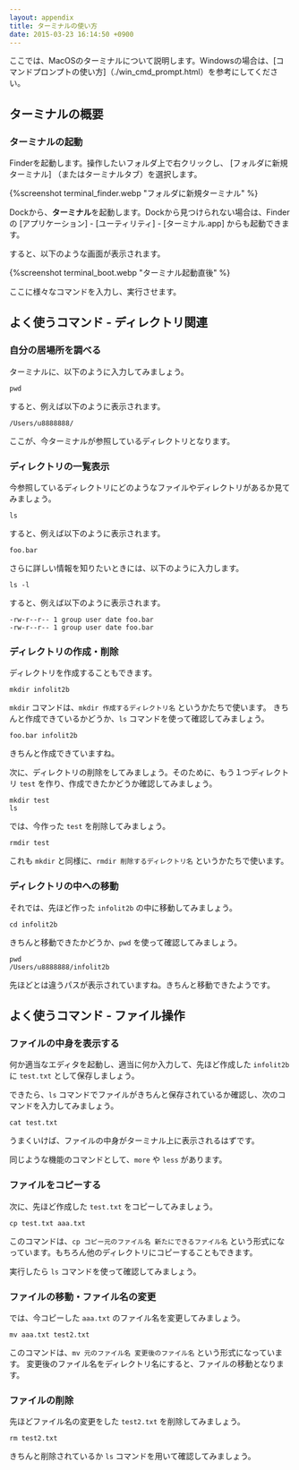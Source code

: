 ```yaml
---
layout: appendix
title: ターミナルの使い方
date: 2015-03-23 16:14:50 +0900
---
```


ここでは、MacOSのターミナルについて説明します。Windowsの場合は、[コマンドプロンプトの使い方]（./win_cmd_prompt.html）を参考にしてください。

ターミナルの概要
----------------

### ターミナルの起動

Finderを起動します。操作したいフォルダ上で右クリックし、 [フォルダに新規ターミナル] （またはターミナルタブ）を選択します。

{%screenshot terminal_finder.webp "フォルダに新規ターミナル" %}

Dockから、**ターミナル**を起動します。Dockから見つけられない場合は、Finderの [アプリケーション] - [ユーティリティ] - [ターミナル.app] からも起動できます。

すると、以下のような画面が表示されます。

{%screenshot terminal_boot.webp "ターミナル起動直後" %}

ここに様々なコマンドを入力し、実行させます。

よく使うコマンド - ディレクトリ関連
-----------------------------------

### 自分の居場所を調べる

ターミナルに、以下のように入力してみましょう。

    pwd

すると、例えば以下のように表示されます。

    /Users/u8888888/

ここが、今ターミナルが参照しているディレクトリとなります。

### ディレクトリの一覧表示

今参照しているディレクトリにどのようなファイルやディレクトリがあるか見てみましょう。

    ls

すると、例えば以下のように表示されます。

    foo.bar

さらに詳しい情報を知りたいときには、以下のように入力します。

    ls -l

すると、例えば以下のように表示されます。

    -rw-r--r-- 1 group user date foo.bar
    -rw-r--r-- 1 group user date foo.bar

### ディレクトリの作成・削除

ディレクトリを作成することもできます。

    mkdir infolit2b

`mkdir` コマンドは、`mkdir 作成するディレクトリ名` というかたちで使います。
きちんと作成できているかどうか、`ls` コマンドを使って確認してみましょう。

    foo.bar infolit2b

きちんと作成できていますね。

次に、ディレクトリの削除をしてみましょう。そのために、もう１つディレクトリ `test` を作り、作成できたかどうか確認してみましょう。

    mkdir test
    ls

では、今作った `test` を削除してみましょう。

    rmdir test

これも `mkdir` と同様に、`rmdir 削除するディレクトリ名` というかたちで使います。

### ディレクトリの中への移動

それでは、先ほど作った `infolit2b` の中に移動してみましょう。

    cd infolit2b

きちんと移動できたかどうか、`pwd` を使って確認してみましょう。

    pwd
    /Users/u8888888/infolit2b

先ほどとは違うパスが表示されていますね。きちんと移動できたようです。


よく使うコマンド - ファイル操作
-------------------------------

### ファイルの中身を表示する

何か適当なエディタを起動し、適当に何か入力して、先ほど作成した `infolit2b` に `test.txt` として保存しましょう。

できたら、`ls` コマンドでファイルがきちんと保存されているか確認し、次のコマンドを入力してみましょう。

    cat test.txt

うまくいけば、ファイルの中身がターミナル上に表示されるはずです。

同じような機能のコマンドとして、`more` や `less` があります。

### ファイルをコピーする

次に、先ほど作成した `test.txt` をコピーしてみましょう。

    cp test.txt aaa.txt

このコマンドは、`cp コピー元のファイル名 新たにできるファイル名` という形式になっています。もちろん他のディレクトリにコピーすることもできます。

実行したら `ls` コマンドを使って確認してみましょう。

### ファイルの移動・ファイル名の変更

では、今コピーした `aaa.txt` のファイル名を変更してみましょう。

    mv aaa.txt test2.txt

このコマンドは、`mv 元のファイル名 変更後のファイル名` という形式になっています。
変更後のファイル名をディレクトリ名にすると、ファイルの移動となります。

### ファイルの削除

先ほどファイル名の変更をした `test2.txt` を削除してみましょう。

    rm test2.txt

きちんと削除されているか `ls` コマンドを用いて確認してみましょう。
